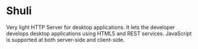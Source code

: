 Shuli
=====

Very light HTTP Server for desktop applications.
It lets the developer develops desktop applications using HTML5 and REST services. JavaScript is supported at both server-side and client-side.
